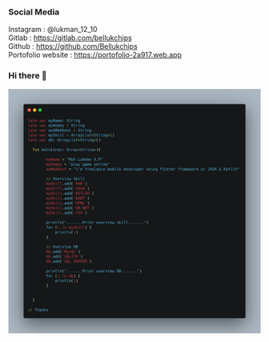### Social Media
Instagram : @lukman_12_10  <br>
Gitlab : https://gitlab.com/bellukchips  <br>
Github : https://github.com/Bellukchips  <br>
Portofolio website : https://portofolio-2a917.web.app
### Hi there 👋
![SS](https://github.com/Bellukchips/Bellukchips/blob/main/carbon.png)

